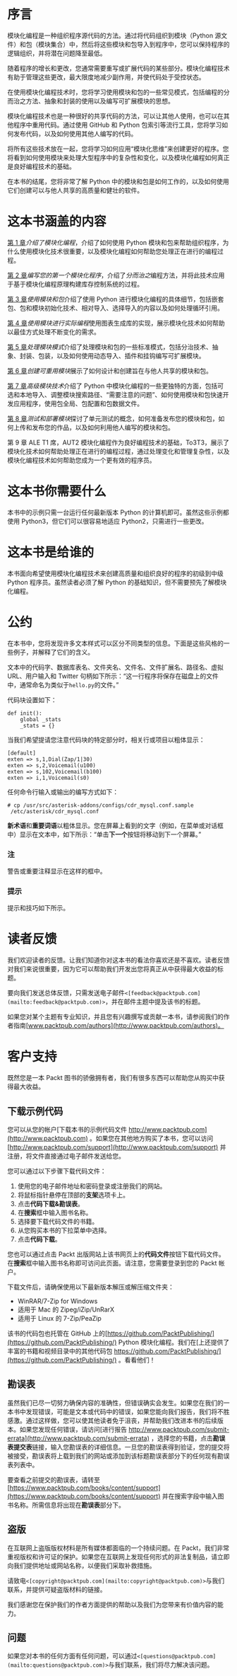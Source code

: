# 序言

模块化编程是一种组织程序源代码的方法。通过将代码组织到模块（Python 源文件）和包（模块集合）中，然后将这些模块和包导入到程序中，您可以保持程序的逻辑组织，并将潜在问题降至最低。

随着程序的增长和更改，您通常需要重写或扩展代码的某些部分。模块化编程技术有助于管理这些更改，最大限度地减少副作用，并使代码处于受控状态。

在使用模块化编程技术时，您将学习使用模块和包的一些常见模式，包括编程的分而治之方法、抽象和封装的使用以及编写可扩展模块的思想。

模块化编程技术也是一种很好的共享代码的方法，可以让其他人使用，也可以在其他程序中重用代码。通过使用 GitHub 和 Python 包索引等流行工具，您将学习如何发布代码，以及如何使用其他人编写的代码。

将所有这些技术放在一起，您将学习如何应用“模块化思维”来创建更好的程序。您将看到如何使用模块来处理大型程序中的复杂性和变化，以及模块化编程如何真正是良好编程技术的基础。

在本书的结尾，您将非常了解 Python 中的模块和包是如何工作的，以及如何使用它们创建可以与他人共享的高质量和健壮的软件。

# 这本书涵盖的内容

[第 1 章](1.html "Chapter 1. Introducing Modular Programming")*介绍了模块化编程*，介绍了如何使用 Python 模块和包来帮助组织程序，为什么使用模块化技术很重要，以及模块化编程如何帮助您处理正在进行的编程过程。

[第 2 章](2.html "Chapter 2. Writing Your First Modular Program")*编写您的第一个模块化程序*，介绍了*分而治之*编程方法，并将此技术应用于基于模块化编程原理构建库存控制系统的过程。

[第 3 章](3.html "Chapter 3. Using Modules and Packages")*使用模块和包*介绍了使用 Python 进行模块化编程的具体细节，包括嵌套包、包和模块初始化技术、相对导入、选择导入的内容以及如何处理循环引用。

[第 4 章](4.html "Chapter 4. Using Modules for Real-World Programming")*使用模块进行实际编程*使用图表生成库的实现，展示模块化技术如何帮助以最佳方式处理不断变化的需求。

[第 5 章](5.html "Chapter 5. Working with Module Patterns")*处理模块模式*介绍了处理模块和包的一些标准模式，包括分治技术、抽象、封装、包装，以及如何使用动态导入、插件和挂钩编写可扩展模块。

[第 6 章](6.html "Chapter 6. Creating Reusable Modules")*创建可重用模块*展示了如何设计和创建旨在与他人共享的模块和包。

[第 7 章](7.html "Chapter 7. Advanced Module Techniques")*高级模块技术*介绍了 Python 中模块化编程的一些更独特的方面，包括可选和本地导入、调整模块搜索路径、“需要注意的问题”、如何使用模块和包快速开发应用程序，使用包全局、包配置和包数据文件。

[第 8 章](8.html "Chapter 8. Testing and Deploying Modules")*测试和部署模块*探讨了单元测试的概念，如何准备发布您的模块和包，如何上传和发布您的作品，以及如何利用他人编写的模块和包。

第 9 章 ALE T1 席，AUT2 模块化编程作为良好编程技术的基础，To3T3，展示了模块化技术如何帮助处理正在进行的编程过程，通过处理变化和管理复杂性，以及模块化编程技术如何帮助您成为一个更有效的程序员。

# 这本书你需要什么

本书中的示例只需一台运行任何最新版本 Python 的计算机即可。虽然这些示例都使用 Python3，但它们可以很容易地适应 Python2，只需进行一些更改。

# 这本书是给谁的

本书面向希望使用模块化编程技术来创建高质量和组织良好的程序的初级到中级 Python 程序员。虽然读者必须了解 Python 的基础知识，但不需要预先了解模块化编程。

# 公约

在本书中，您将发现许多文本样式可以区分不同类型的信息。下面是这些风格的一些例子，并解释了它们的含义。

文本中的代码字、数据库表名、文件夹名、文件名、文件扩展名、路径名、虚拟 URL、用户输入和 Twitter 句柄如下所示：“这一行程序将保存在磁盘上的文件中，通常命名为类似于`hello.py`的文件。”

代码块设置如下：

```
def init():
    global _stats
    _stats = {}
```

当我们希望提请您注意代码块的特定部分时，相关行或项目以粗体显示：

```
[default]
exten => s,1,Dial(Zap/1|30)
exten => s,2,Voicemail(u100)
exten => s,102,Voicemail(b100)
exten => i,1,Voicemail(s0)
```

任何命令行输入或输出的编写方式如下：

```
# cp /usr/src/asterisk-addons/configs/cdr_mysql.conf.sample
 /etc/asterisk/cdr_mysql.conf

```

**新术语**和**重要词语**以粗体显示。您在屏幕上看到的文字（例如，在菜单或对话框中）显示在文本中，如下所示：“单击**下一个**按钮将移动到下一个屏幕。”

### 注

警告或重要注释显示在这样的框中。

### 提示

提示和技巧如下所示。

# 读者反馈

我们欢迎读者的反馈。让我们知道你对这本书的看法你喜欢还是不喜欢。读者反馈对我们来说很重要，因为它可以帮助我们开发出您将真正从中获得最大收益的标题。

要向我们发送总体反馈，只需发送电子邮件`<[feedback@packtpub.com](mailto:feedback@packtpub.com)>`，并在邮件主题中提及该书的标题。

如果您对某个主题有专业知识，并且您有兴趣撰写或贡献一本书，请参阅我们的作者指南[www.packtpub.com/authors](http://www.packtpub.com/authors)。

# 客户支持

既然您是一本 Packt 图书的骄傲拥有者，我们有很多东西可以帮助您从购买中获得最大收益。

## 下载示例代码

您可以从您的帐户[下载本书的示例代码文件 http://www.packtpub.com](http://www.packtpub.com) 。如果您在其他地方购买了本书，您可以访问[http://www.packtpub.com/support](http://www.packtpub.com/support) 并注册，将文件直接通过电子邮件发送给您。

您可以通过以下步骤下载代码文件：

1.  使用您的电子邮件地址和密码登录或注册我们的网站。
2.  将鼠标指针悬停在顶部的**支架**选项卡上。
3.  点击**代码下载&勘误表**。
4.  在**搜索**框中输入图书名称。
5.  选择要下载代码文件的书籍。
6.  从您购买本书的下拉菜单中选择。
7.  点击**代码下载**。

您也可以通过点击 Packt 出版网站上该书网页上的**代码文件**按钮下载代码文件。在**搜索**框中输入图书名称即可访问此页面。请注意，您需要登录到您的 Packt 帐户。

下载文件后，请确保使用以下最新版本解压或解压缩文件夹：

*   WinRAR/7-Zip for Windows
*   适用于 Mac 的 Zipeg/iZip/UnRarX
*   适用于 Linux 的 7-Zip/PeaZip

该书的代码包也托管在 GitHub 上的[https://github.com/PacktPublishing/](https://github.com/PacktPublishing/) Python 模块化编程。我们在[上还提供了丰富的书籍和视频目录中的其他代码包 https://github.com/PacktPublishing/](https://github.com/PacktPublishing/) 。看看他们！

## 勘误表

虽然我们已尽一切努力确保内容的准确性，但错误确实会发生。如果您在我们的一本书中发现错误，可能是文本或代码中的错误，如果您能向我们报告，我们将不胜感激。通过这样做，您可以使其他读者免于沮丧，并帮助我们改进本书的后续版本。如果您发现任何错误，请访问[进行报告 http://www.packtpub.com/submit-errata](http://www.packtpub.com/submit-errata) ，选择您的书籍，点击**勘误表提交表**链接，输入您勘误表的详细信息。一旦您的勘误表得到验证，您的提交将被接受，勘误表将上载到我们的网站或添加到该标题勘误表部分下的任何现有勘误表列表中。

要查看之前提交的勘误表，请转至[https://www.packtpub.com/books/content/support](https://www.packtpub.com/books/content/support) 并在搜索字段中输入图书名称。所需信息将出现在**勘误表**部分下。

## 盗版

在互联网上盗版版权材料是所有媒体都面临的一个持续问题。在 Packt，我们非常重视版权和许可证的保护。如果您在互联网上发现任何形式的非法复制品，请立即向我们提供地址或网站名称，以便我们采取补救措施。

请致电`<[copyright@packtpub.com](mailto:copyright@packtpub.com)>`与我们联系，并提供可疑盗版材料的链接。

我们感谢您在保护我们的作者方面提供的帮助以及我们为您带来有价值内容的能力。

## 问题

如果您对本书的任何方面有任何问题，可以通过`<[questions@packtpub.com](mailto:questions@packtpub.com)>`与我们联系，我们将尽力解决该问题。